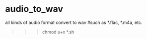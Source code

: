 # audio_to_wav
all kinds of audio format convert to wav
#such as *.flac, *.m4a, etc.
>>>chmod u+x *.sh
